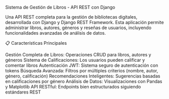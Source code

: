 Sistema de Gestión de Libros - API REST con Django

Una API REST completa para la gestión de bibliotecas digitales, desarrollada con Django y Django REST Framework. Esta aplicación permite administrar libros, autores, géneros y reseñas de usuarios, incluyendo funcionalidades avanzadas de análisis de datos.

📋 Características Principales

Gestión Completa de Libros: Operaciones CRUD para libros, autores y géneros
Sistema de Calificaciones: Los usuarios pueden calificar y comentar libros
Autenticación JWT: Sistema seguro de autenticación con tokens
Búsqueda Avanzada: Filtros por múltiples criterios (nombre, autor, género, calificación)
Recomendaciones Inteligentes: Sugerencias basadas en calificaciones por género
Análisis de Datos: Visualizaciones con Pandas y Matplotlib
API RESTful: Endpoints bien estructurados siguiendo estándares REST


